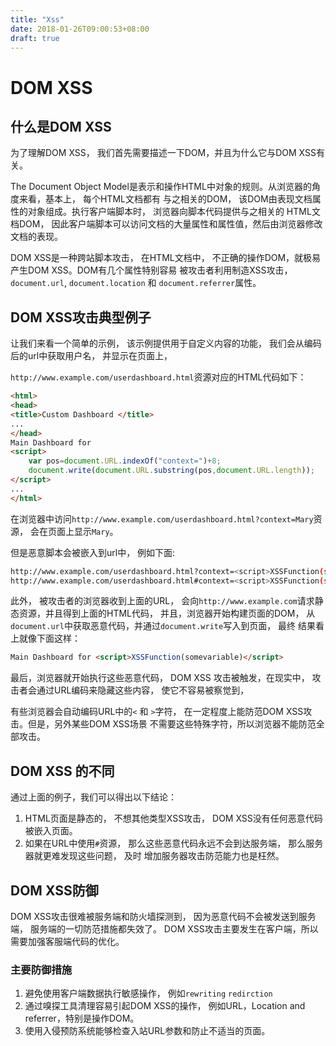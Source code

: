 ```yaml
---
title: "Xss"
date: 2018-01-26T09:00:53+08:00
draft: true
---
```


# DOM XSS

## 什么是DOM XSS
为了理解DOM XSS， 我们首先需要描述一下DOM，并且为什么它与DOM XSS有关。

The Document Object Model是表示和操作HTML中对象的规则。从浏览器的角度来看，基本上， 每个HTML文档都有
与之相关的DOM， 该DOM由表现文档属性的对象组成。执行客户端脚本时， 浏览器向脚本代码提供与之相关的
HTML文档DOM， 因此客户端脚本可以访问文档的大量属性和属性值，然后由浏览器修改文档的表现。

DOM XSS是一种跨站脚本攻击， 在HTML文档中， 不正确的操作DOM，就极易产生DOM XSS。DOM有几个属性特别容易
被攻击者利用制造XSS攻击， `document.url`, `document.location` 和 `document.referrer`属性。

## DOM XSS攻击典型例子
让我们来看一个简单的示例， 该示例提供用于自定义内容的功能， 我们会从编码后的url中获取用户名， 并显示在页面上，

`http://www.example.com/userdashboard.html`资源对应的HTML代码如下：

```HTML
<html>
<head>
<title>Custom Dashboard </title>
...
</head>
Main Dashboard for
<script>
	var pos=document.URL.indexOf("context=")+8;
	document.write(document.URL.substring(pos,document.URL.length));
</script>
...
</html>
```

在浏览器中访问`http://www.example.com/userdashboard.html?context=Mary`资源， 会在页面上显示`Mary`。

但是恶意脚本会被嵌入到url中， 例如下面:

```bash
http://www.example.com/userdashboard.html?context=<script>XSSFunction(somevariable)</script>
http://www.example.com/userdashboard.html#context=<script>XSSFunction(somevariable)</script>
```

此外， 被攻击者的浏览器收到上面的URL， 会向`http://www.example.com`请求静态资源，并且得到上面的HTML代码，
并且，浏览器开始构建页面的DOM， 从`document.url`中获取恶意代码，并通过`document.write`写入到页面， 最终
结果看上就像下面这样：

```HTML
Main Dashboard for <script>XSSFunction(somevariable)</script>

```

最后，浏览器就开始执行这些恶意代码， DOM XSS 攻击被触发，在现实中， 攻击者会通过URL编码来隐藏这些内容，
使它不容易被察觉到，

有些浏览器会自动编码URL中的`<` 和 `>`字符， 在一定程度上能防范DOM XSS攻击。但是，另外某些DOM XSS场景
不需要这些特殊字符，所以浏览器不能防范全部攻击。

## DOM XSS 的不同
通过上面的例子，我们可以得出以下结论：

1. HTML页面是静态的， 不想其他类型XSS攻击， DOM XSS没有任何恶意代码被嵌入页面。
2. 如果在URL中使用`#`资源， 那么这些恶意代码永远不会到达服务端， 那么服务器就更难发现这些问题， 及时
增加服务器攻击防范能力也是枉然。

## DOM XSS防御

DOM XSS攻击很难被服务端和防火墙探测到， 因为恶意代码不会被发送到服务端， 服务端的一切防范措施都失效了。
DOM XSS攻击主要发生在客户端，所以需要加强客服端代码的优化。

### 主要防御措施
1. 避免使用客户端数据执行敏感操作， 例如`rewriting` `redirction`
2. 通过嗅探工具清理容易引起DOM XSS的操作， 例如URL，Location and referrer，特别是操作DOM。
3. 使用入侵预防系统能够检查入站URL参数和防止不适当的页面。